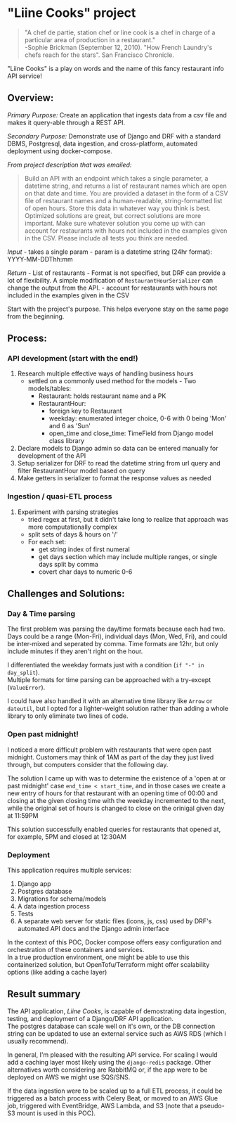 # "Liine Cooks" project

> "A chef de partie, station chef or line cook is a chef in charge of a particular area of production in a restaurant."  
  -Sophie Brickman (September 12, 2010). "How French Laundry's chefs reach for the stars". San Francisco Chronicle.  


"Liine Cooks" is a play on words and the name of this fancy restaurant info API service!

## Overview: 

*Primary Purpose:* Create an application that ingests data from a csv file and makes it query-able through a REST API.  

*Secondary Purpose:* Demonstrate use of Django and DRF with a standard DBMS, Postgresql, data ingestion, and cross-platform, automated deployment using docker-compose.  


*From project description that was emailed:*
> Build an API with an endpoint which takes a single parameter, a datetime string, and returns a list of restaurant names which are open on that date and time. You are provided a dataset in the form of a CSV file of restaurant names and a human-readable, string-formatted list of open hours. Store this data in whatever way you think is best. Optimized solutions are great, but correct solutions are more important. Make sure whatever solution you come up with can account for restaurants with hours not included in the examples given in the CSV. Please include all tests you think are needed.

*Input*
    - takes a single param
    - param is a datetime string (24hr format): YYYY-MM-DDThh:mm
    
*Return*
    - List of restaurants
    - Format is not specified, but DRF can provide a lot of flexibility. A simple modification of `RestaurantHourSerializer` can change the output from the API.
    - account for restaurants with hours not included in the examples given in the CSV


Start with the project's purpose. This helps everyone stay on the same page from the beginning.

## Process: 

### API development (start with the end!)
1. Research multiple effective ways of handling business hours
   - settled on a commonly used method for the models - Two models/tables:
       - Restaurant: holds restaurant name and a PK
       - RestaurantHour: 
           - foreign key to Restaurant
           - weekday: enumerated integer choice, 0-6 with 0 being 'Mon' and 6 as 'Sun'
           - open_time and close_time: TimeField from Django model class library
2. Declare models to Django admin so data can be entered manually for development of the API
3. Setup serializer for DRF to read the datetime string from url query and filter RestaurantHour model based on query
4. Make getters in serializer to format the response values as needed

### Ingestion / quasi-ETL process

1. Experiment with parsing strategies
   - tried regex at first, but it didn't take long to realize that approach was more computationally complex
   - split sets of days & hours on '/' 
   - For each set:
       - get string index of first numeral
       - get days section which may include multiple ranges, or single days split by comma
       - covert char days to numeric 0-6

## Challenges and Solutions: 

### Day & Time parsing
The first problem was parsing the day/time formats because each had two. Days could be a range (Mon-Fri), individual days (Mon, Wed, Fri), and could be inter-mixed and seperated by comma. Time formats are 12hr, but only include minutes if they aren't right on the hour.  

I differentiated the weekday formats just with a condition (`if "-" in day_split`).   
Multiple formats for time parsing can be approached with a try-except (`ValueError`).  

I could have also handled it with an alternative time library like `Arrow` or `dateutil`, but I opted for a lighter-weight solution rather than adding a whole library to only eliminate two lines of code.  
 
### Open past midnight!

I noticed a more difficult problem with restaurants that were open past midnight. Customers may think of 1AM as part of the day they just lived through, but computers consider that the following day.  

The solution I came up with was to determine the existence of a 'open at or past midnight' case `end_time < start_time`, and in those cases we create a new entry of hours for that restaurant with an opening time of 00:00 and closing at the given closing time with the weekday incremented to the next, while the original set of hours is changed to close on the orinigal given day at 11:59PM  

This solution successfully enabled queries for restaurants that opened at, for example, 5PM and closed at 12:30AM  

### Deployment

This application requires multiple services:
1. Django app
2. Postgres database
3. Migrations for schema/models
4. A data ingestion process
5. Tests 
6. A separate web server for static files (icons, js, css) used by DRF's automated API docs and the Django admin interface

In the context of this POC, Docker compose offers easy configuration and orchestration of these containers and services.  
In a true production environment, one might be able to use this containerized solution, but OpenTofu/Terraform might offer scalability options (like adding a cache layer)

## Result summary

The API application, *Liine Cooks*, is capable of demostrating data ingestion, testing, and deployment of a Django/DRF API application.  
The postgres database can scale well on it's own, or the DB connection string can be updated to use an external service such as AWS RDS (which I usually recommend).  


In general, I'm pleased with the resulting API service. For scaling I would add a caching layer most likely using the `django-redis` package. Other alternatives worth considering are RabbitMQ or, if the app were to be deployed on AWS we might use SQS/SNS.  


If the data ingestion were to be scaled up to a full ETL process, it could be triggered as a batch process with Celery Beat, or moved to an AWS Glue job, triggered with EventBridge, AWS Lambda, and S3 (note that a pseudo-S3 mount is used in this POC).  



